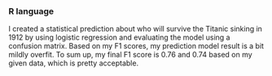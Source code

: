### R language

I created a statistical prediction about who will survive the Titanic sinking in 1912 by using logistic regression and evaluating the model using a confusion matrix. Based on my F1 scores, my prediction model result is a bit mildly overfit. To sum up, my final F1 score is 0.76 and 0.74 based on my given data, which is pretty acceptable.
